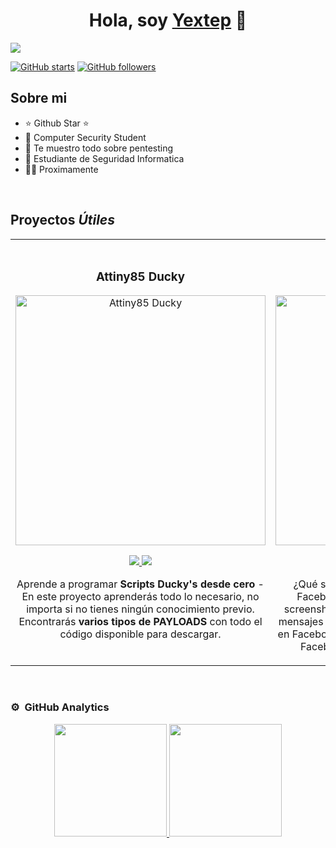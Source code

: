 <div align="center">
<h1 align="center">Hola, soy <a href="https://github.com/Yextep">Yextep</a> 👋</h1>
</div>
<img src="https://github.com/Yextep/Yextep/assets/114537444/4a2effed-0f95-47c6-b0de-efa164e23fb0"> </img>

[![GitHub starts](https://img.shields.io/github/stars/Yextep)](https://github.com/yextep) 
[![GitHub followers](https://img.shields.io/github/followers/yextep)](https://github.com/yextep)


## Sobre mi

- ⭐ Github Star ⭐ 
- 📲 Computer Security Student
- 🎥 Te muestro todo sobre pentesting
- 📗 Estudiante de Seguridad Informatica
- 🧑‍🏫 Proximamente
<br>

## Proyectos *Útiles*
<table>
<tr>
<td width="50%">
<h3 align="center">Attiny85 Ducky</h3>
<div align="center">
<a href="https://github.com/Yextep/Attiny85-Ducky" target="_blank"><img src="https://github.com/ArisGuimera/ArisGuimera/assets/114537444/f93eb411-918e-4fc4-9bda-0c3c98a2818d" width="400" alt="Attiny85 Ducky"></a>
<p>
<a href="https://github.com/Yextep/Attiny85-Ducky" target="_blank">
<img src="https://img.shields.io/badge/CÓDIGO-ff9?style=for-the-badge&logo=github&logoColor=black">
</a>
<a href="https://www.youtube.com/Yextep" target="_blank">
<img src="https://img.shields.io/badge/-Youtube-green?style=for-the-badge&color=fbfc40">
</a>
</p>
<p>Aprende a programar <strong>Scripts Ducky's desde cero</strong> - En este proyecto aprenderás todo lo necesario, no importa si no tienes ningún conocimiento previo. Encontrarás <strong>varios tipos de PAYLOADS</strong> con todo el código disponible para descargar.</p>
</div>
                                                                                      
</td>

<td width="50%">
               <br>
<h3 align="center">Facebook Guardn</h3>
<div align="center">                                       
<a href="https://github.com/Yextep" target="_blank"><img src="https://github.com/ArisGuimera/Tutoriales-programacion/assets/114537444/0c908c5c-db57-4917-ace1-d791e62d7852" width="400" alt="Proximamente"></a>
<br>
<p>
<a href="https://github.com/Yextep/guardn" target="_blank">
<img src="https://img.shields.io/badge/C%C3%93DIGO-80ffaa?style=for-the-badge&logo=github&logoColor=black">
</a>
<a href="https://www.youtube.com/Yextep" target="_blank">
<img src="https://img.shields.io/badge/-Youtube-green?style=for-the-badge&color=3fFD7f">
</a>
</p>
</p>¿Qué sucede cuando activas la protección de Facebook? Otras personas no podrán tomar screenshots de tu foto de perfil, compartir, enviar mensajes o descargar desde su foto de perfil actual en Facebook. Sólo te permitirá a ti y a tus amigos de Facebook etiquetar tu foto de perfil actual.</p>
</div>                                                             
</table>                                                                                 
</div>
<br>

### ⚙️ &nbsp;GitHub Analytics

<p align="center">
<a href="https://github.com/Yextep">
  <img height="180em" src="https://github-readme-stats-eight-theta.vercel.app/api?username=Yextep&show_icons=true&theme=algolia&include_all_commits=true&count_private=true"/>
  <img height="180em" src="https://github-readme-stats-eight-theta.vercel.app/api/top-langs/?username=Yextep&layout=compact&langs_count=8&theme=algolia"/>
</a>
</p>
